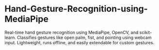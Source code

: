 # Hand-Gesture-Recognition-using-MediaPipe
Real-time hand gesture recognition using MediaPipe, OpenCV, and scikit-learn. Classifies gestures like open palm, fist, and pointing using webcam input. Lightweight, runs offline, and easily extendable for custom gestures.
